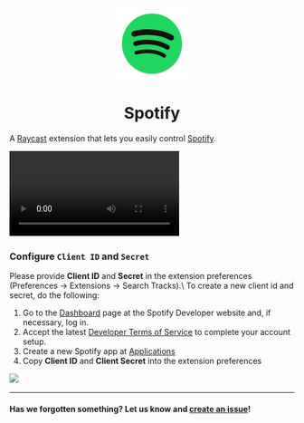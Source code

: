 <p align="center">
   <img src="assets/icon.png" height="128">
   <h1 align="center">Spotify</h1>
 </p>

 A [Raycast](https://raycast.com/) extension that lets you easily control [Spotify](https://spotify.com).

 ![Example of Spotify Extension on Raycast](https://user-images.githubusercontent.com/15333662/143316115-25b21129-3eb8-4c4e-a47a-23c8cdd396a4.mp4)

### Configure `Client ID` and `Secret`

Please provide **Client ID** and **Secret** in the extension preferences (Preferences -> Extensions -> Search Tracks).\\
To create a new client id and secret, do the following:

1. Go to the [Dashboard](https://developer.spotify.com/dashboard) page at the Spotify Developer website and, if necessary, log in.
2. Accept the latest [Developer Terms of Service](https://developer.spotify.com/terms/) to complete your account setup.
3. Create a new Spotify app at [Applications](https://developer.spotify.com/dashboard/applications)
4. Copy **Client ID** and **Client Secret** into the extension preferences

![](https://cln.sh/8rCev4/download)

---

#### Has we forgotten something? Let us know and [create an issue](https://github.com/raycast/extensions/issues/new/choose)!
